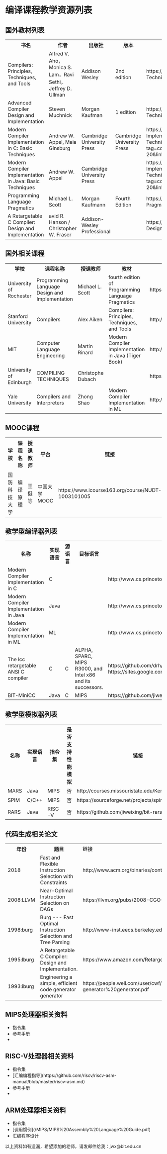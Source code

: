 <H1>编译课程教学资源列表</H1>

<H2>国外教材列表</H2>
<TABLE>
  <TR> <TH>书名         <TH>作者      <TH>出版社     <TH>版本    <TH>链接
  <TR>  <TD>Compilers: Principles, Techniques, and Tools   
        <TD>Alfred V. Aho，Monica S. Lam，Ravi Sethi，Jeffrey D. Ullman      
        <TD>Addison Wesley        
        <TD>2nd edition     
        <TD>https://www.amazon.com/Compilers-Principles-Techniques-Tools-2nd/dp/0321486811
  <TR>  <TD>Advanced Compiler Design and Implementation
        <TD>Steven Muchnick
        <TD>Morgan Kaufman
        <TD>1 edition
        <TD>https://www.amazon.com/Compilers-Principles-Techniques-Tools-2nd/dp/0321486811
  <TR>  <TD>Modern Compiler Implementation in C: Basic Techniques
        <TD>Andrew W. Appel,  Maia Ginsburg
        <TD>Cambridge University Press
        <TD>Cambridge University Press
        <TD>https://www.amazon.com/Modern-Compiler-Implementation-Basic-Techniques/dp/0521586534/ref=as_sl_pc_tf_til?tag=compilerbooks-20&linkCode=w00&linkId=&creativeASIN=0521586534
  <TR>  <TD>Modern Compiler Implementation in Java: Basic Techniques
        <TD>Andrew W. Appel
        <TD>Cambridge University Press
        <TD>
        <TD>https://www.amazon.com/Modern-Compiler-Implementation-Java-Techniques/dp/0521586542/ref=as_sl_pc_tf_til?tag=compilerbooks-20&linkCode=w00&linkId=&creativeASIN=0521586542
  <TR>  <TD>Programming Language Pragmatics
        <TD>Michael L. Scott
        <TD>Morgan Kaufmann
        <TD>Fourth Edition
        <TD>https://www.amazon.com/Programming-Language-Pragmatics-Michael-Scott/dp/0124104096
  <TR>  <TD> A Retargetable C Compiler: Design and Implementation
        <TD>avid R. Hanson / Christopher W. Fraser 
        <TD>Addison-Wesley Professional
        <TD>
        <TD>https://www.amazon.com/Retargetable-Compiler-Design-Implementation/dp/0805316701
</TABLE>


<H2>国外相关课程</H2>
<TABLE>
  <TR> <TH>学校         <TH>课程名称    <TH>授课教师   <TH>教材  <TH>链接
  <TR> 
        <TD>University of Rochester 
        <TD>Programming Language Design and Implementation
        <TD>Michael L. Scott     
        <TD>fourth edition of Programming Language Pragmatics    
        <TD>https://www.cs.rochester.edu/courses/254/fall2017/resources.shtml
  <TR>
        <TD>Stanford University
        <TD>Compilers
        <TD>Alex Aiken
        <TD>Compilers: Principles, Techniques, and Tools
        <TD>http://web.stanford.edu/class/cs143/
  <TR>
        <TD>MIT
        <TD>Computer Language Engineering
        <TD>Martin Rinard  
        <TD>Modern Compiler Implementation in Java (Tiger Book)
        <TD>http://6.035.scripts.mit.edu/fa18/schedule.html
  <TR>
        <TD>University of Edinburgh
        <TD>COMPILING TECHNIQUES 
        <TD>Christophe Dubach
        <TD>
        <TD>https://www.inf.ed.ac.uk/teaching/courses/ct/18-19/
  <TR>
        <TD>Yale University
        <TD>Compilers and Interpreters
        <TD>Zhong Shao
        <TD>Modern Compiler Implementation in ML
        <TD>http://flint.cs.yale.edu/cs421/
          
</TABLE>
    
<H2>MOOC课程</H2>
<TABLE>
  <TR> <TH>学校         <TH>课程名称    <TH>授课教师   <TH>平台  <TH>链接
  <TR> 
        <TD>国防科技大学 
        <TD>编译原理
        <TD>王挺等     
        <TD>中国大学MOOC    
        <TD>https://www.icourse163.org/course/NUDT-1003101005
</TABLE>

<H2>教学型编译器列表</H2>
<TABLE>
  <TR> <TH>名称         <TH>实现语言    <TH>源语言   <TH>目标语言  <TH>链接
  <TR> <TD>Modern Compiler Implementation in C        <TD>C     <TD>     <TD>    <TD>http://www.cs.princeton.edu/~appel/modern/c/project.html
  <TR> <TD>Modern Compiler Implementation in Java     <TD>Java  <TD> <TD>  <TD>http://www.cs.princeton.edu/~appel/modern/java/
  <TR> <TD>Modern Compiler Implementation in ML <TD>ML  <TD> <TD>  <TD>http://www.cs.princeton.edu/~appel/modern/ml/
  <TR> <TD>The lcc retargetable ANSI C compiler      <TD>C   <TD>C <TD>ALPHA, SPARC, MIPS R3000, and Intel x86 and its successors. <TD>https://github.com/drh/lcc , https://sites.google.com/site/lccretargetablecompiler/
  <TR> <TD>BIT-MiniCC   <TD>Java      <TD>C         <TD>MIPS     <TD>https://github.com/jiweixing/bit-minic-compiler
    
</TABLE>
    
<P>
<H2>教学型模拟器列表</H2>
<TABLE>
  <TR> <TH>名称         <TH>实现语言    <TH>指令集   <TH>是否支持性能模拟  <TH>链接
  <TR> <TD>MARS         <TD>Java       <TD>MIPS    <TD>否                <TD>http://courses.missouristate.edu/KenVollmar/MARS/
  <TR> <TD>SPIM         <TD>C/C++      <TD>MIPS    <TD>否                <TD>https://sourceforge.net/projects/spimsimulator/files/
  <TR> <TD>RARS         <TD>Java       <TD>RISC-V  <TD>否                <TD>https://github.com/jiweixing/bit-rars
</TABLE>

<P>
<H2>代码生成相关论文</H2>
<TABLE>
  <TR>  <TH>年份        <TH>题目                                                          <TD>链接
  <TR>  <TD>2018        <TD>Fast and Flexible Instruction Selection with Constraints     <TD>http://www.acm.org/binaries/content/assets/src/2018/patrick-thier.pdf
  <TR>  <TD>2008:LLVM   <TD>Near-Optimal Instruction Selection on DAGs                   <TD>https://llvm.org/pubs/2008-CGO-DagISel.pdf
  <TR>  <TD>1998:burg   <TD>Burg --- Fast Optimal Instruction Selection and Tree Parsing <TD>http://www-inst.eecs.berkeley.edu/~graham/papers/burg-doc.ps 
  <TR>  <TD>1995:lburg  <TD>A Retargetable C Compiler: Design and Implementation.        <TD>https://www.amazon.com/Retargetable-Compiler-Design-Implementation/dp/0805316701
  <TR>  <TD>1993:iburg  <TD>Engineering a simple, efficient code generator generator     <TD>https://people.well.com/user/cwf/pro/Fraser,%20Hanson,%20and%20Proebsting.%20Engineering%20a%20simple,%20efficient%20code-generator%20generator.pdf
</TABLE>

<P>
  <H2>MIPS处理器相关资料</H2>
  <UL>
    <LI>指令集
    <LI>参考手册
    <LI>
  </UL>

 <H2>RISC-V处理器相关资料</H2>
  <UL>
    <LI>指令集
    <LI>[汇编编程指导](https://github.com/riscv/riscv-asm-manual/blob/master/riscv-asm.md）
    <LI>参考手册
    <LI>
  </UL>

 <H2>ARM处理器相关资料</H2>
  <UL>
    <LI>指令集
    <LI>[调用惯例](/MIPS/MIPS%20Assembly%20Language%20Guide.pdf)
    <LI>汇编程序设计
  </UL>

<P>
<P>以上资料如有遗漏，希望添加的老师，请发邮件给我：jwx@bit.edu.cn

